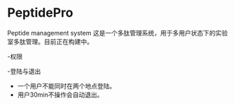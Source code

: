# PeptidePro
Peptide management system
这是一个多肽管理系统，用于多用户状态下的实验室多肽管理。目前正在构建中。

-权限


-登陆与退出
  - 一个用户不能同时在两个地点登陆。
  - 用户30min不操作会自动退出。
  
